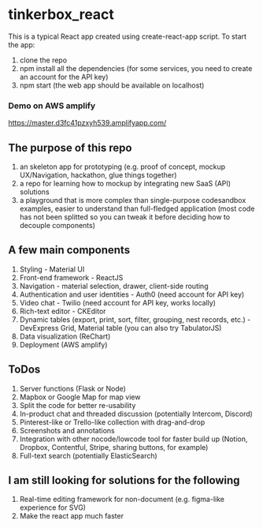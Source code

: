 # tinkerbox_react

This is a typical React app created using create-react-app script. To start the app: 
1. clone the repo
2. npm install all the dependencies (for some services, you need to create an account for the API key) 
3. npm start (the web app should be available on localhost)

### Demo on AWS amplify
https://master.d3fc41pzxyh539.amplifyapp.com/

## The purpose of this repo 
1. an skeleton app for prototyping (e.g. proof of concept, mockup UX/Navigation, hackathon, glue things together) 
2. a repo for learning how to mockup by integrating new SaaS (API) solutions 
3. a playground that is more complex than single-purpose codesandbox examples, easier to understand than full-fledged application (most code has not been splitted so you can tweak it before deciding how to decouple components) 


## A few main components 
1. Styling - Material UI 
2. Front-end framework - ReactJS
3. Navigation - material selection, drawer, client-side routing 
4. Authentication and user identities - Auth0 (need account for API key) 
5. Video chat - Twilio (need account for API key, works locally)
6. Rich-text editor - CKEditor 
7. Dynamic tables (export, print, sort, filter, grouping, nest records, etc.) - DevExpress Grid, Material table (you can also try TabulatorJS) 
8. Data visualization (ReChart) 
9. Deployment (AWS amplify) 

## ToDos
1. Server functions (Flask or Node) 
2. Mapbox or Google Map for map view 
3. Split the code for better re-usability 
4. In-product chat and threaded discussion (potentially Intercom, Discord) 
5. Pinterest-like or Trello-like collection with drag-and-drop 
6. Screenshots and annotations 
7. Integration with other nocode/lowcode tool for faster build up (Notion, Dropbox, Contentful, Stripe, sharing buttons, for example) 
8. Full-text search (potentially ElasticSearch) 

## I am still looking for solutions for the following 
1. Real-time editing framework for non-document (e.g. figma-like experience for SVG) 
2. Make the react app much faster

